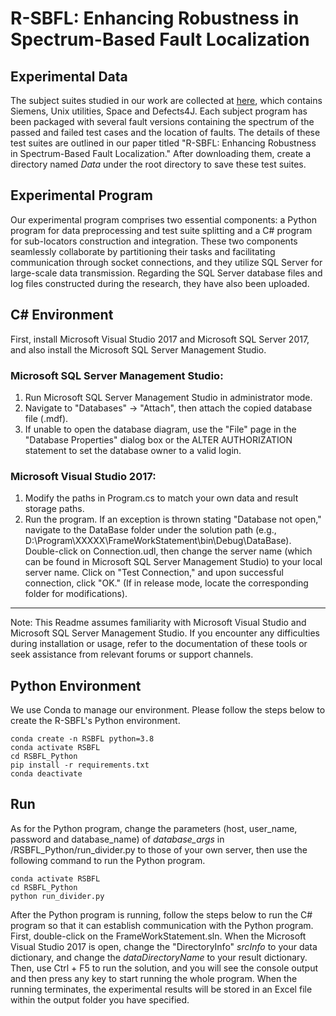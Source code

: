 # R-SBFL: Enhancing Robustness in Spectrum-Based Fault Localization
## Experimental Data
The subject suites studied in our work are collected at [here](https://www.dropbox.com/scl/fi/rgblrvo2h8ztlwsr39us5/Data.zip?rlkey=hgcnmz863fvhd4ecet9qn9y4n&dl=0), which contains Siemens, Unix utilities, Space and Defects4J. Each subject program has been packaged with several fault versions containing the spectrum of the passed and failed test cases and the location of faults. The details of these test suites are outlined in our paper titled "R-SBFL: Enhancing Robustness in Spectrum-Based Fault Localization." After downloading them, create a directory named _Data_ under the root directory to save these test suites.
## Experimental Program
Our experimental program comprises two essential components: a Python program for data preprocessing and test suite splitting and a C# program for sub-locators construction and integration. These two components seamlessly collaborate by partitioning their tasks and facilitating communication through socket connections, and they utilize SQL Server for large-scale data transmission. Regarding the SQL Server database files and log files constructed during the research, they have also been uploaded.
## C# Environment
First, install Microsoft Visual Studio 2017 and Microsoft SQL Server 2017, and also install the Microsoft SQL Server Management Studio.
### Microsoft SQL Server Management Studio:
1. Run Microsoft SQL Server Management Studio in administrator mode.
2. Navigate to "Databases" -> "Attach", then attach the copied database file (.mdf).
3. If unable to open the database diagram, use the "File" page in the "Database Properties" dialog box or the ALTER AUTHORIZATION statement to set the database owner to a valid login.
### Microsoft Visual Studio 2017:
1. Modify the paths in Program.cs to match your own data and result storage paths.
2. Run the program. If an exception is thrown stating "Database not open," navigate to the DataBase folder under the solution path (e.g., D:\Program\XXXXX\FrameWorkStatement\bin\Debug\DataBase\). Double-click on Connection.udl, then change the server name (which can be found in Microsoft SQL Server Management Studio) to your local server name. Click on "Test Connection," and upon successful connection, click "OK." (If in release mode, locate the corresponding folder for modifications).
---
Note: This Readme assumes familiarity with Microsoft Visual Studio and Microsoft SQL Server Management Studio. If you encounter any difficulties during installation or usage, refer to the documentation of these tools or seek assistance from relevant forums or support channels.
## Python Environment
We use Conda to manage our environment. Please follow the steps below to create the R-SBFL's Python environment.
  ```
  conda create -n RSBFL python=3.8
  conda activate RSBFL
  cd RSBFL_Python
  pip install -r requirements.txt
  conda deactivate
  ```
## Run
As for the Python program, change the parameters (host, user_name, password and database_name) of _database_args_ in /RSBFL_Python/run_divider.py to those of your own server, then use the following command to run the Python program.
  ```
  conda activate RSBFL
  cd RSBFL_Python
  python run_divider.py
  ```
After the Python program is running, follow the steps below to run the C# program so that it can establish communication with the Python program. First, double-click on the FrameWorkStatement.sln. When the Microsoft Visual Studio 2017 is open, change the "DirectoryInfo" _srcInfo_ to your data dictionary, and change the _dataDirectoryName_ to your result dictionary. Then, use Ctrl + F5 to run the solution, and you will see the console output and then press any key to start running the whole program. When the running terminates, the experimental results will be stored in an Excel file within the output folder you have specified.


